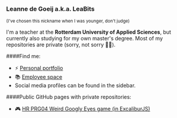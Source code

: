 ### Leanne de Goeij a.k.a. LeaBits
<sup>(I've chosen this nickname when I was younger, don't judge)</sup>

I'm a teacher at the **Rotterdam University of Applied Sciences**, but currently also studying for my own master's degree. Most of my repositories are private (sorry, not sorry :sassy_woman:).

####Find me:
- :zap: [Personal portfolio](https://ldegoeij.nl/)
- :books: [Employee space](https://med.hosted.hr.nl/goelr)
- Social media profiles can be found in the sidebar.


####Public GitHub pages with private repositories:
- :video_game: [HR PRG04 Weird Googly Eyes game (in ExcaliburJS)](https://leabits.github.io/PRG04-Googly-Eyes/)
